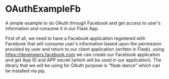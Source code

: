 # OAuthExampleFb

A simple example to do OAuth through Facebook and get access to user's information and consume it in our Flask App.

First of all, we need to have a Facebook application registered with Facebook that will consume
user's information based upon the permission provided by user and return to our client application (written in Flask).
using https://developers.facebook.com we can create our Facebook application and get App ID and APP secret (which will be used in our application). 
The library that we will be using for OAuth purpose is "flask-dance" which can be installed via pip.

